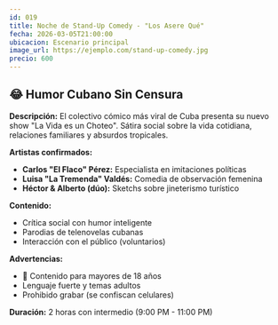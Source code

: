 ```yaml
---
id: 019
title: Noche de Stand-Up Comedy - "Los Asere Qué"
fecha: 2026-03-05T21:00:00
ubicacion: Escenario principal
image_url: https://ejemplo.com/stand-up-comedy.jpg
precio: 600
---
```

## 😂 Humor Cubano Sin Censura

**Descripción:**
El colectivo cómico más viral de Cuba presenta su nuevo show "La Vida es un Choteo". Sátira social sobre la vida cotidiana, relaciones familiares y absurdos tropicales.

**Artistas confirmados:**
- **Carlos "El Flaco" Pérez:** Especialista en imitaciones políticas
- **Luisa "La Tremenda" Valdés:** Comedia de observación femenina
- **Héctor & Alberto (dúo):** Sketchs sobre jineterismo turístico

**Contenido:**
- Crítica social con humor inteligente
- Parodias de telenovelas cubanas
- Interacción con el público (voluntarios)

**Advertencias:**
- 🔞 Contenido para mayores de 18 años
- Lenguaje fuerte y temas adultos
- Prohibido grabar (se confiscan celulares)

**Duración:**
2 horas con intermedio (9:00 PM - 11:00 PM)
